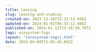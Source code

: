```yaml
---
title: Leasing
slug: leasing-and-staking
created-on: 2023-12-20T13:31:53.696Z
updated-on: 2024-01-02T09:33:12.806Z
published-on: 2024-01-11T13:26:59.787Z
tags: ecosystem-tags
layout: "[ecosystem-tags].html"
date: 2024-04-09T21:03:40.692Z
---
```


